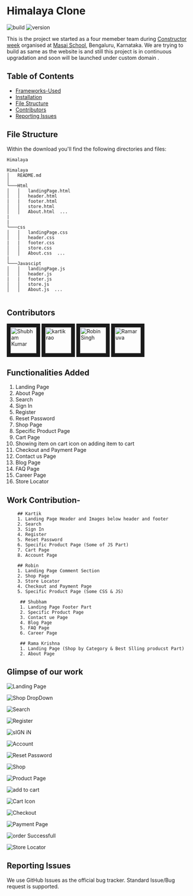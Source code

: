 # Himalaya Clone

![build](https://img.shields.io/travis/USER/REPO.svg) ![version](https://img.shields.io/badge/version-1.0.0-blue.svg)  
<!--- ![Product Presentation Image](public/cover.png) --> 
This is the project we started as a four memeber team  during [Constructor week](https://buffer.com/) organised at [Masai School](https://www.masaischool.com/), Bengaluru, Karnataka. We are trying to build as same as the website is and  still this project is in continuous upgradation and soon will be launched under custom domain .
## Table of Contents

* [Frameworks-Used](#frameworks-used)
* [Installation](#installation)
* [File Structure](#file-structure)
* [Contributors](#contributors)
* [Reporting Issues](#reporting-issues)

## File Structure
Within the download you'll find the following directories and files:

```
Himalaya

Himalaya
│   README.md 
│
└───Html
│   │   landingPage.html
│   │   header.html
|   |   footer.html
│   │   store.html
│   │   About.html  ...
|              
|    
└───css
│   │   landingPage.css
│   │   header.css
|   |   footer.css
│   │   store.css
│   │   About.css  ...
|
└───Javascipt
│   │   landingPage.js
│   │   header.js
|   |   footer.js
│   │   store.js
│   │   About.js  ...


```

## Contributors

<a href="../../../../shubham007kumar" target="_blank"><img src="https://avatars1.githubusercontent.com/u/34106521?s=460&v=4" alt="Shubham Kumar" width="70" height="70" border="10" /></a> 
<a href="../../../../rao-kartik" target="_blank"><img src="https://avatars.githubusercontent.com/u/77038631?s=400&v=4" alt="kartik rao" width="70" height="70" border="10" /></a>
<a href="../../../../Rskamra002" target="_blank"><img src="https://avatars.githubusercontent.com/u/77038700?s=400&u=6f206ea33b1382c7f905b736741d0f5ef72ae0de&v=4" alt="Robin Singh" width="70" height="70" border="10" /></a> 
<a href="../../../../Ramaruva" target="_blank"><img src="https://avatars.githubusercontent.com/u/64008831?s=400&v=4" alt="Ramaruva" width="70" height="70" border="10" /></a>

## Functionalities Added
1. Landing Page
2. About Page
3. Search
4. Sign In
5. Register
6. Reset Password
7. Shop Page
8. Specific Product Page
9. Cart Page
10. Showing item on cart icon on adding item to cart
11. Checkout and Payment Page
12. Contact us Page
13. Blog Page
14. FAQ Page
15. Career Page
16. Store Locator

## Work Contribution-
        ## Kartik
        1. Landing Page Header and Images below header and footer
        2. Search
        3. Sign In
        4. Register
        5. Reset Password
        6. Specific Product Page (Some of JS Part)
        7. Cart Page
        8. Account Page
        
        ## Robin
        1. Landing Page Comment Section
        2. Shop Page
        3. Store Locator
        4. Checkout and Payment Page    
        5. Specific Product Page (Some CSS & JS)
        
         ## Shubham
         1. Landing Page Footer Part
         2. Specific Product Page
         3. Contact ue Page
         4. Blog Page
         5. FAQ Page
         6. Career Page
         
         ## Rama Krishna
         1. Landing Page (Shop by Category & Best Slling producst Part)
         2. About Page

## Glimpse of our work

![Landing Page](https://user-images.githubusercontent.com/77038631/111079832-d3471c80-8521-11eb-9918-e8ff98fa9dba.jpg)

![Shop DropDown](https://user-images.githubusercontent.com/77038631/111079859-ee199100-8521-11eb-838a-75a59491dcac.jpg)

![Search](https://user-images.githubusercontent.com/77038631/111079870-fb368000-8521-11eb-8999-6731e09c097e.jpg)

![Register](https://user-images.githubusercontent.com/77038631/111079920-2a4cf180-8522-11eb-9684-53db13df4547.jpg)

![sIGN iN](https://user-images.githubusercontent.com/77038631/111079901-173a2180-8522-11eb-92d8-2e41f660c9e2.png)

![Account](https://user-images.githubusercontent.com/77038631/111080000-74ce6e00-8522-11eb-9f59-f54341b51ab9.jpg)

![Reset Password](https://user-images.githubusercontent.com/77038631/111079926-333dc300-8522-11eb-942a-15fd1515beac.jpg)

![Shop](https://user-images.githubusercontent.com/77038631/111079933-3df85800-8522-11eb-8d22-24fb95191ef7.jpg)

![Product Page](https://user-images.githubusercontent.com/77038631/111079953-50729180-8522-11eb-8759-75bcd0491139.jpg)

![add to cart](https://user-images.githubusercontent.com/77038631/111079968-5ec0ad80-8522-11eb-923e-cb66af59faf7.png)

![Cart Icon](https://user-images.githubusercontent.com/77038631/111079991-697b4280-8522-11eb-9de9-f35ec41ba6b2.jpg)

![Checkout](https://user-images.githubusercontent.com/77038631/111080023-84e64d80-8522-11eb-93a3-4980d4a6a656.jpg)

![Payment Page](https://user-images.githubusercontent.com/77038631/111080030-90397900-8522-11eb-9aa2-030d5dbbdb8d.jpg)

![order Successfull](https://user-images.githubusercontent.com/77038631/111080038-97f91d80-8522-11eb-90f9-ef6ff75fc64d.png)

![Store Locator](https://user-images.githubusercontent.com/77038631/111080048-a0e9ef00-8522-11eb-8a67-b90d43e212c8.jpg)

## Reporting Issues

We use GitHub Issues as the official bug tracker. Standard Issue/Bug request is supported.
